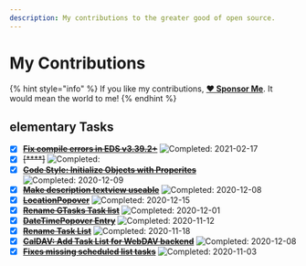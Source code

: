 ```yaml
---
description: My contributions to the greater good of open source.
---
```


# My Contributions

{% hint style="info" %}
If you like my contributions, [**❤️ Sponsor Me**](https://github.com/sponsors/marbetschar). It would mean the world to me!
{% endhint %}

## elementary Tasks

- [x] ~~[**Fix compile errors in EDS v3.39.2+**](https://github.com/elementary/tasks/pull/193)~~ ![Completed: 2021-02-17](https://img.shields.io/badge/completed-2021--02--17-lightgrey?style=social)
- [x] ~~[****]~~ ![Completed: ](https://img.shields.io/badge/completed--lightgrey?style=social)
- [x] ~~[**Code Style: Initialize Objects with Properites**](https://github.com/elementary/tasks/pull/179)~~ ![Completed: 2020-12-09](https://img.shields.io/badge/completed-2020--12--09-lightgrey?style=social)
- [x] ~~[**Make description textview useable**](https://github.com/elementary/tasks/pull/177)~~ ![Completed: 2020-12-08](https://img.shields.io/badge/completed-2020--12--08-lightgrey?style=social)
- [x] ~~[**LocationPopover**](https://github.com/elementary/tasks/pull/174)~~ ![Completed: 2020-12-15](https://img.shields.io/badge/completed-2020--12--15-lightgrey?style=social)
- [x] ~~[**Rename GTasks Task list**](https://github.com/elementary/tasks/pull/165)~~ ![Completed: 2020-12-01](https://img.shields.io/badge/completed-2020--12--01-lightgrey?style=social)
- [x] ~~[**DateTimePopover Entry**](https://github.com/elementary/tasks/pull/159)~~ ![Completed: 2020-11-12](https://img.shields.io/badge/completed-2020--11--12-lightgrey?style=social)
- [x] ~~[**Rename Task List**](https://github.com/elementary/tasks/pull/153)~~ ![Completed: 2020-11-18](https://img.shields.io/badge/completed-2020--11--18-lightgrey?style=social)
- [x] ~~[**CalDAV: Add Task List for WebDAV backend**](https://github.com/elementary/tasks/pull/150)~~ ![Completed: 2020-12-08](https://img.shields.io/badge/completed-2020--12--08-lightgrey?style=social)
- [x] ~~[**Fixes missing scheduled list tasks**](https://github.com/elementary/tasks/pull/147)~~ ![Completed: 2020-11-03](https://img.shields.io/badge/completed-2020--11--03-lightgrey?style=social)